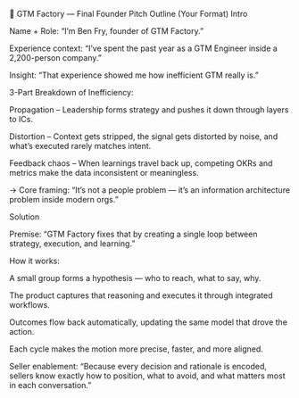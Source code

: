 🧭 GTM Factory — Final Founder Pitch Outline (Your Format)
Intro

Name + Role: “I’m Ben Fry, founder of GTM Factory.”

Experience context: “I’ve spent the past year as a GTM Engineer inside a 2,200-person company.”

Insight: “That experience showed me how inefficient GTM really is.”

3-Part Breakdown of Inefficiency:

Propagation – Leadership forms strategy and pushes it down through layers to ICs.

Distortion – Context gets stripped, the signal gets distorted by noise, and what’s executed rarely matches intent.

Feedback chaos – When learnings travel back up, competing OKRs and metrics make the data inconsistent or meaningless.

→ Core framing: “It’s not a people problem — it’s an information architecture problem inside modern orgs.”

Solution

Premise: “GTM Factory fixes that by creating a single loop between strategy, execution, and learning.”

How it works:

A small group forms a hypothesis — who to reach, what to say, why.

The product captures that reasoning and executes it through integrated workflows.

Outcomes flow back automatically, updating the same model that drove the action.

Each cycle makes the motion more precise, faster, and more aligned.

Seller enablement: “Because every decision and rationale is encoded, sellers know exactly how to position, what to avoid, and what matters most in each conversation.”

System outcome: “Over time, the process compounds — every run improves the next.”

Why Now

AI threshold: “For the first time, AI can manage the repeatable GTM work — research, enrichment, outreach, analysis — better and faster than humans.”

Human leverage: “Humans provide direction, context, and relationships — the part AI still can’t replicate.”

Inflection: “That combination makes it possible to close the loop between strategy and execution — something that wasn’t possible before this generation of AI.”

Vision / Outcome

Augmentation, not automation: “GTM Factory supercharges sellers — belt-feeds them the right opportunities, messaging, and context so they can focus on closing.”

Scalability: “Small teams can now operate with the precision and velocity of a much larger org.”

System intelligence: “Every loop compounds learning — creating a self-improving GTM motion that scales itself.”